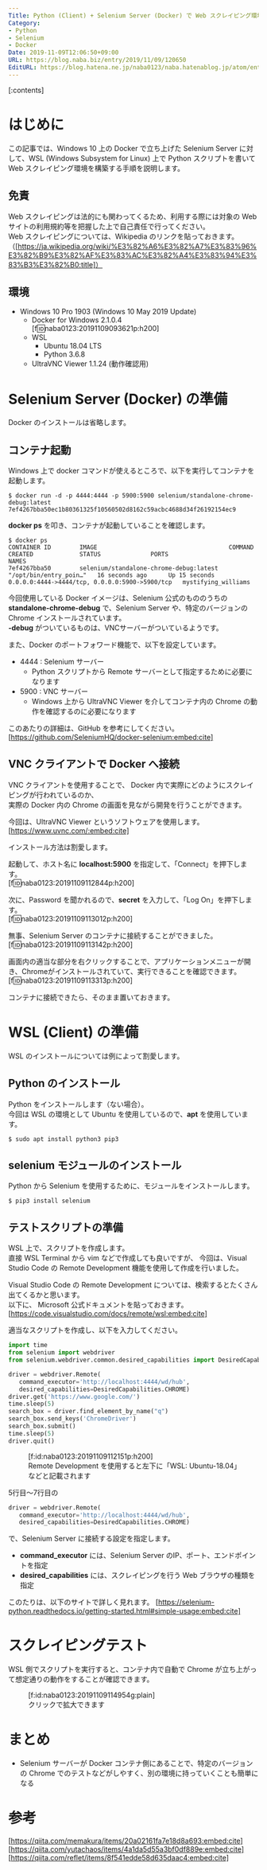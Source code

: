 ```yaml
---
Title: Python (Client) + Selenium Server (Docker) で Web スクレイピング環境構築
Category:
- Python
- Selenium
- Docker
Date: 2019-11-09T12:06:50+09:00
URL: https://blog.naba.biz/entry/2019/11/09/120650
EditURL: https://blog.hatena.ne.jp/naba0123/naba.hatenablog.jp/atom/entry/26006613463282362
---
```


[:contents]


# はじめに
この記事では、Windows 10 上の Docker で立ち上げた Selenium Server に対して、WSL (Windows Subsystem for Linux) 上で Python スクリプトを書いて Web スクレイピング環境を構築する手順を説明します。

## 免責
Web スクレイピングは法的にも関わってくるため、利用する際には対象の Web サイトの利用規約等を把握した上で自己責任で行ってください。  
Web スクレイピングについては、Wikipedia のリンクを貼っておきます。（[https://ja.wikipedia.org/wiki/%E3%82%A6%E3%82%A7%E3%83%96%E3%82%B9%E3%82%AF%E3%83%AC%E3%82%A4%E3%83%94%E3%83%B3%E3%82%B0:title]）


## 環境
* Windows 10 Pro 1903 (Windows 10 May 2019 Update)
  * Docker for Windows 2.1.0.4  
[f:id:naba0123:20191109093621p:h200]
  * WSL
    * Ubuntu 18.04 LTS
    * Python 3.6.8
  * UltraVNC Viewer 1.1.24 (動作確認用)


<!-- more -->


# Selenium Server (Docker) の準備
Docker のインストールは省略します。

## コンテナ起動

Windows 上で docker コマンドが使えるところで、以下を実行してコンテナを起動します。
```
$ docker run -d -p 4444:4444 -p 5900:5900 selenium/standalone-chrome-debug:latest
7ef4267bba50ec1b80361325f10560502d8162c59acbc4688d34f26192154ec9
```

**docker ps** を叩き、コンテナが起動していることを確認します。
```
$ docker ps
CONTAINER ID        IMAGE                                     COMMAND                  CREATED             STATUS              PORTS                                            NAMES
7ef4267bba50        selenium/standalone-chrome-debug:latest   "/opt/bin/entry_poin…"   16 seconds ago      Up 15 seconds       0.0.0.0:4444->4444/tcp, 0.0.0.0:5900->5900/tcp   mystifying_williams
```

今回使用している Docker イメージは、Selenium 公式のもののうちの **standalone-chrome-debug** で、Selenium Server や、特定のバージョンの Chrome インストールされています。  
**-debug** がついているものは、VNCサーバーがついているようです。

また、Docker のポートフォワード機能で、以下を設定しています。

* 4444 : Selenium サーバー
  * Python スクリプトから Remote サーバーとして指定するために必要になります
* 5900 : VNC サーバー
  * Windows 上から UltraVNC Viewer を介してコンテナ内の Chrome の動作を確認するのに必要になります

このあたりの詳細は、GitHub を参考にしてください。
[https://github.com/SeleniumHQ/docker-selenium:embed:cite]

## VNC クライアントで Docker へ接続
VNC クライアントを使用することで、 Docker 内で実際にどのようにスクレイピングが行われているのか、  
実際の Docker 内の Chrome の画面を見ながら開発を行うことができます。

今回は、UltraVNC Viewer というソフトウェアを使用します。
[https://www.uvnc.com/:embed:cite]

インストール方法は割愛します。

起動して、ホスト名に **localhost:5900** を指定して、「Connect」を押下します。  
[f:id:naba0123:20191109112844p:h200]

次に、Password を聞かれるので、**secret** を入力して、「Log On」を押下します。  
[f:id:naba0123:20191109113012p:h200]

無事、Selenium Server のコンテナに接続することができました。  
[f:id:naba0123:20191109113142p:h200]

画面内の適当な部分を右クリックすることで、アプリケーションメニューが開き、Chromeがインストールされていて、実行できることを確認できます。  
[f:id:naba0123:20191109113313p:h200]

コンテナに接続できたら、そのまま置いておきます。


# WSL (Client) の準備

WSL のインストールについては例によって割愛します。

## Python のインストール
Python をインストールします（ない場合）。  
今回は WSL の環境として Ubuntu を使用しているので、**apt** を使用しています。
```
$ sudo apt install python3 pip3
```

## selenium モジュールのインストール
Python から Selenium を使用するために、モジュールをインストールします。
```
$ pip3 install selenium
```

## テストスクリプトの準備
WSL 上で、スクリプトを作成します。  
直接 WSL Terminal から vim などで作成しても良いですが、
今回は、Visual Studio Code の Remote Development 機能を使用して作成を行いました。

Visual Studio Code の Remote Development については、検索するとたくさん出てくるかと思います。  
以下に、 Microsoft 公式ドキュメントを貼っておきます。
[https://code.visualstudio.com/docs/remote/wsl:embed:cite]

適当なスクリプトを作成し、以下を入力してください。
```python
import time
from selenium import webdriver
from selenium.webdriver.common.desired_capabilities import DesiredCapabilities

driver = webdriver.Remote(
   command_executor='http://localhost:4444/wd/hub',
   desired_capabilities=DesiredCapabilities.CHROME)
driver.get('https://www.google.com/')
time.sleep(5)
search_box = driver.find_element_by_name("q")
search_box.send_keys('ChromeDriver')
search_box.submit()
time.sleep(5)
driver.quit()
```

<figure class="figure-image figure-image-fotolife" title="Remote Development を使用すると左下に「WSL: Ubuntu-18.04」などと記載されます">[f:id:naba0123:20191109112151p:h200]<figcaption>Remote Development を使用すると左下に「WSL: Ubuntu-18.04」などと記載されます</figcaption></figure>

5行目～7行目の
```python
driver = webdriver.Remote(
   command_executor='http://localhost:4444/wd/hub',
   desired_capabilities=DesiredCapabilities.CHROME)
```
で、Selenium Server に接続する設定を指定します。

* **command_executor** には、Selenium Server のIP、ポート、エンドポイントを指定
* **desired_capabilities** には、スクレイピングを行う Web ブラウザの種類を指定

このたりは、以下のサイトで詳しく見れます。
[https://selenium-python.readthedocs.io/getting-started.html#simple-usage:embed:cite]


# スクレイピングテスト
WSL 側でスクリプトを実行すると、コンテナ内で自動で Chrome が立ち上がって想定通りの動作をすることが確認できます。  
<figure class="figure-image figure-image-fotolife" title="クリックで拡大できます">[f:id:naba0123:20191109114954g:plain]<figcaption>クリックで拡大できます</figcaption></figure>

# まとめ
* Selenium サーバーが Docker コンテナ側にあることで、特定のバージョンの Chrome でのテストなどがしやすく、別の環境に持っていくことも簡単になる

# 参考
[https://qiita.com/memakura/items/20a02161fa7e18d8a693:embed:cite]
[https://qiita.com/yutachaos/items/4a1da5d55a3bf0df889e:embed:cite]
[https://qiita.com/reflet/items/8f541edde58d635daac4:embed:cite]
